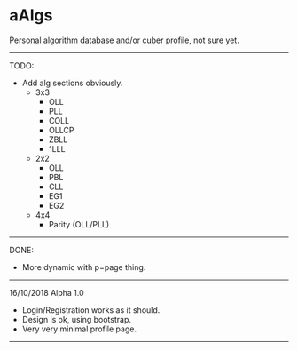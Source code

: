 # aAlgs
Personal algorithm database and/or cuber profile, not sure yet.

-----
TODO:

- Add alg sections obviously.
  - 3x3
    - OLL
    - PLL
    - COLL
    - OLLCP
    - ZBLL
    - 1LLL
  - 2x2
    - OLL
    - PBL
    - CLL
    - EG1
    - EG2
  - 4x4
    - Parity (OLL/PLL)
-----
DONE:

- More dynamic with p=page thing.
-----

16/10/2018
Alpha 1.0

- Login/Registration works as it should.
- Design is ok, using bootstrap.
- Very very minimal profile page.

-----
